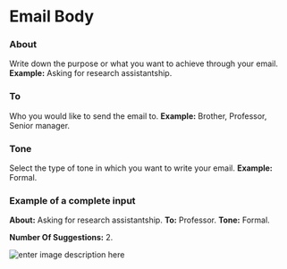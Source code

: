﻿# Email Body
### **About**

Write down the purpose or what you want to achieve through your email.
**Example:** Asking for research assistantship.

### **To**

Who you would like to send the email to.
**Example:** Brother, Professor, Senior manager.

### **Tone**

Select the type of tone in which you want to write your email.
**Example:** Formal.

### **Example of a complete input**

**About:** Asking for research assistantship.
**To:** Professor.
**Tone:** Formal.

**Number Of Suggestions:** 2.

![enter image description here](https://copywriterpro-ai-tools.s3.amazonaws.com/Email-Body.jpg)
